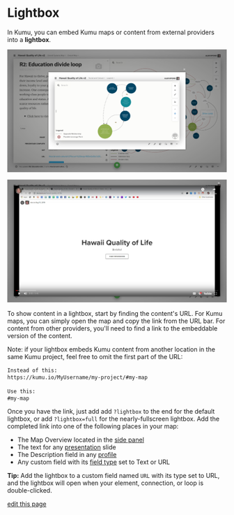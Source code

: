 # Lightbox

In Kumu, you can embed Kumu maps or content from external providers into a **lightbox**.

![Lightbox showing a loop in Kumu](/images/lightbox-kumu.png)

![Lightbox showing a YouTube video in Kumu](/images/lightbox-youtube.png)

To show content in a lightbox, start by finding the content's URL. For Kumu maps, you can simply open the map and copy the link from the URL bar. For content from other providers, you'll need to find a link to the embeddable version of the content.

Note: if your lightbox embeds Kumu content from another location in the same Kumu project, feel free to omit the first part of the URL:

```
Instead of this:
https://kumu.io/MyUsername/my-project/#my-map

Use this:
#my-map
```

Once you have the link, just add add `?lightbox` to the end for the default lightbox, or add `?lightbox=full` for the nearly-fullscreen lightbox. Add the completed link into one of the following places in your map:
- The Map Overview located in the [side panel](/overview/map-editor.html#side-panel)
- The text for any [presentation](/guides/presentations.html) slide
- The Description field in any [profile](/guides/profiles.html)
- Any custom field with its [field type](/guides/fields.html#customize-a-field) set to Text or URL

<p class="alert alert-info">
<b>Tip:</b> Add the lightbox to a custom field named <code>URL</code> with its type set to URL, and the lightbox will open when your element, connection, or loop is double-clicked.
</p>

<span class="edit-link"><a href="https://github.com/kumu/docs/blob/master/guides/lightbox.md" target="_blank"><i class="fa fa-github"></i> edit this page</a></span>
